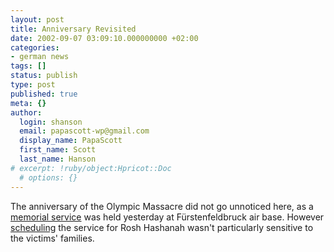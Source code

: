 ```yaml
---
layout: post
title: Anniversary Revisited
date: 2002-09-07 03:09:10.000000000 +02:00
categories:
- german news
tags: []
status: publish
type: post
published: true
meta: {}
author:
  login: shanson
  email: papascott-wp@gmail.com
  display_name: PapaScott
  first_name: Scott
  last_name: Hanson
# excerpt: !ruby/object:Hpricot::Doc
  # options: {}
---
```

<p>The anniversary of the Olympic Massacre did not go unnoticed here, as a <a href="http://www.nj.com/newsflash/international/index.ssf?/cgi-free/getstory_ssf.cgi?a0842_BC_Germany-MunichRemembe&&news&newsflash-international">memorial service</a> was held yesterday at Fürstenfeldbruck air base. However  <a href="http://news.bbc.co.uk/1/hi/world/europe/2240455.stm">scheduling</a> the service for Rosh Hashanah wasn't particularly sensitive to the victims' families.</p>
